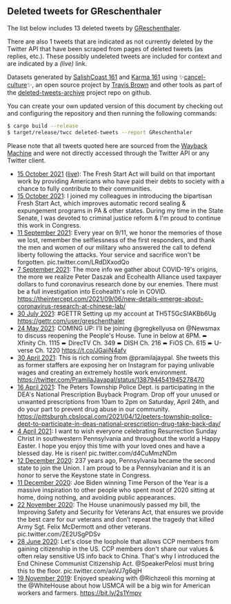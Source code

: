 ## Deleted tweets for GReschenthaler

The list below includes 13 deleted tweets by
[GReschenthaler](https://twitter.com/GReschenthaler).

There are also 1 tweets that are indicated as not currently
deleted by the Twitter API that have been scraped from pages of deleted tweets (as replies, etc.).
These possibly undeleted tweets are included for context and are indicated by a _(live)_ link.


Datasets generated by [SalishCoast 161](https://twitter.com/SalishCoastA) and [Karma 161](https://twitter.com/KarmaOneSixOne)
using ✨[cancel-culture](https://github.com/travisbrown/cancel-culture)✨, an open source project by [Travis Brown](https://twitter.com/travisbrown) 
and other tools as part of the [deleted-tweets-archive](https://github.com/salcoast/deleted-tweets-archive/) project repo on github.

You can create your own updated version of this document by checking out and configuring the
repository and then running the following commands:

```bash
$ cargo build --release
$ target/release/twcc deleted-tweets --report GReschenthaler
```

Please note that all tweets quoted here are sourced from the
[Wayback Machine](https://web.archive.org) and were not directly accessed through the Twitter API or
any Twitter client.

* [15 October 2021](https://web.archive.org/web/20211015141805/https://twitter.com/GReschenthaler/status/1449015741999681543) ([live](https://twitter.com/GReschenthaler/status/1449015743157309453)): The Fresh Start Act will build on that important work by providing Americans who have paid their debts to society with a chance to fully contribute to their communities.
* [15 October 2021](https://web.archive.org/web/20211015141805/https://twitter.com/GReschenthaler/status/1449015741999681543): I joined my colleagues in introducing the bipartisan Fresh Start Act, which improves automatic record sealing & expungement programs in PA & other states.   During my time in the State Senate, I was devoted to criminal justice reform & I'm proud to continue this work in Congress.
* [11 September 2021](https://web.archive.org/web/20210911040009/https://twitter.com/GReschenthaler/status/1436540003195047938): Every year on 9/11, we honor the memories of those we lost, remember the selflessness of the first responders, and thank the men and women of our military who answered the call to defend liberty following the attacks.   Your service and sacrifice won't be forgotten. pic.twitter.com/LRdDXxodQo
* [ 7 September 2021](https://web.archive.org/web/20210907180851/https://twitter.com/GReschenthaler/status/1435299133900865540): The more info we gather about COVID-19's origins, the more we realize Peter Daszak and Ecohealth Alliance used taxpayer dollars to fund coronavirus research done by our enemies.  There must be a full investigation into Ecohealth's role in COVID. https://theintercept.com/2021/09/06/new-details-emerge-about-coronavirus-research-at-chinese-lab/
* [30 July 2021](https://web.archive.org/web/20210730175109/https://twitter.com/GReschenthaler/status/1421166461792526338): #GETTR  Setting up my account at  TH5T5GcSIAKBb6Ug https://gettr.com/user/greschenthaler
* [24 May 2021](https://web.archive.org/web/20210524210001/https://twitter.com/GReschenthaler/status/1396934032005505026): COMING UP: I’ll be joining @gregkellyusa on @Newsmax to discuss reopening the People's House.    Tune in below at 6PM.   ➨ Xfinity Ch. 1115 ➨ DirecTV Ch. 349 ➨ DISH Ch. 216 ➨ FiOS Ch. 615 ➨ U-verse Ch. 1220 https://t.co/JGaiiN4afv
* [30 April 2021](https://web.archive.org/web/20210430161213/https://twitter.com/GReschenthaler/status/1388164108017623042): This is rich coming from @pramilajaypal.  She tweets this as former staffers are exposing her on Instagram for paying unlivable wages and creating an extremely hostile work environment. https://twitter.com/PramilaJayapal/status/1387944541945278470
* [16 April 2021](https://web.archive.org/web/20210416190048/https://twitter.com/GReschenthaler/status/1383133092701892610): The Peters Township Police Dept. is participating in the DEA's National Prescription Buyback Program.  Drop off your unused or unwanted prescriptions from 10am to 2pm on Saturday, April 24th, and do your part to prevent drug abuse in our community. https://pittsburgh.cbslocal.com/2021/04/12/peters-township-police-dept-to-participate-in-deas-national-prescription-drug-take-back-day/
* [ 4 April 2021](https://web.archive.org/web/20210404140124/https://twitter.com/GReschenthaler/status/1378708940515467264): I want to wish everyone celebrating Resurrection Sunday Christ in southwestern Pennsylvania and throughout the world a Happy Easter. I hope you enjoy this time with your loved ones and have a blessed day. He is risen! pic.twitter.com/d4CuMmzNDm
* [12 December 2020](https://web.archive.org/web/20201212200024/https://twitter.com/GReschenthaler/status/1337849707385794560): 237 years ago, Pennsylvania became the second state to join the Union. I am proud to be a Pennsylvanian and it is an honor to serve the Keystone state in Congress.
* [11 December 2020](https://web.archive.org/web/20201211170152/https://twitter.com/GReschenthaler/status/1337442074120114176): Joe Biden winning Time Person of the Year is a massive inspiration to other people who spent most of 2020 sitting at home, doing nothing, and avoiding public appearances.
* [22 November 2020](https://web.archive.org/web/20201122050036/https://twitter.com/GReschenthaler/status/1330375457594769408): The House unanimously passed my bill, the Improving Safety and Security for Veterans Act, that ensures we provide the best care for our veterans and don’t repeat the tragedy that killed Army Sgt. Felix McDermott and other veterans. pic.twitter.com/ZE2USgPDSv
* [28 June 2020](https://web.archive.org/web/20200628223133/https://twitter.com/GReschenthaler/status/1277368679680765952): Let's close the loophole that allows CCP members from gaining citizenship in the US. CCP members don't share our values & often relay sensitive US info back to China.   That's why I introduced the End Chinese Communist Citizenship Act.  @SpeakerPelosi  must bring this to the floor. pic.twitter.com/aoVJ7g6qjH
* [19 November 2019](https://web.archive.org/web/20191119210047/https://twitter.com/GReschenthaler/status/1196895581219803143): Enjoyed speaking with  @Richzeoli  this morning at the  @WhiteHouse  about how USMCA will be a big win for American workers and farmers. https://bit.ly/2s1Ympv
